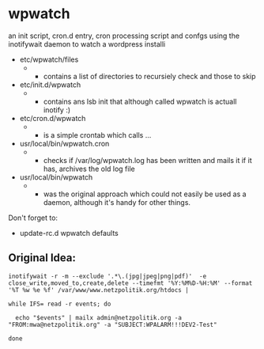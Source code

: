 # wpwatch

an init script, cron.d entry, cron processing script and confgs using the inotifywait daemon to watch a wordpress installi

  * etc/wpwatch/files 
      * - contains a list of directories to recursiely check and those to skip
  * etc/init.d/wpwatch 
      * - contains ans lsb init that although called wpwatch is actuall inotify :)
  * etc/cron.d/wpwatch 
      * - is a simple crontab which calls ...
  * usr/local/bin/wpwatch.cron 
      * - checks if /var/log/wpwatch.log has been written and mails it if it has, archives the old log file
  * usr/local/bin/wpwatch 
      * - was the original approach which could not easily be used as a daemon, although it's handy for other things.

Don't forget to:
  * update-rc.d wpwatch defaults


## Original Idea:

    inotifywait -r -m --exclude '.*\.(jpg|jpeg|png|pdf)'  -e close_write,moved_to,create,delete --timefmt '%Y:%M%D-%H:%M' --format '%T %w %e %f' /var/www/www.netzpolitik.org/htdocs |

    while IFS= read -r events; do

      echo "$events" | mailx admin@netzpolitik.org -a "FROM:mwa@netzpolitik.org" -a "SUBJECT:WPALARM!!!DEV2-Test"

    done



